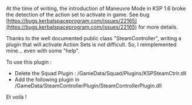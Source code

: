 At the time of writing, the introduction of Maneuvre Mode in KSP 1.6 broke the detection of the action set to activate in game. See bug [https://bugs.kerbalspaceprogram.com/issues/22165](https://bugs.kerbalspaceprogram.com/issues/22165) for more details.

Thanks to the well documented public class "SteamController", writing a plugin that will activate Action Sets is not difficult. So, I reimplemented mine... even with some "help". 

To use this plugin :

- Delete the Squad Plugin : /GameData/Squad/Plugins/KSPSteamCtrlr.dll
- Add the following plugin in /GameData/SteamControllerPlugin/SteamControllerPlugin.dll

Et voilà !